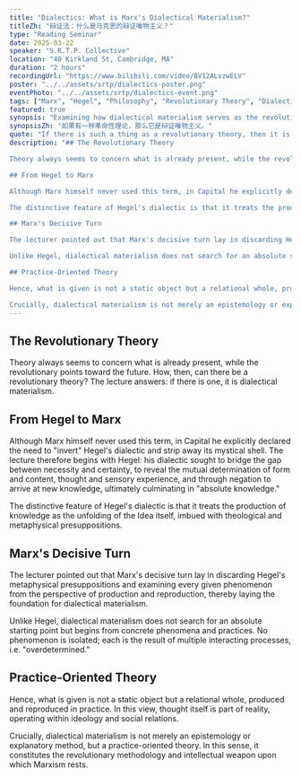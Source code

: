 ```yaml
---
title: "Dialectics: What is Marx's Dialectical Materialism?"
titleZh: "辩证法：什么是马克思的辩证唯物主义？"
type: "Reading Seminar"
date: 2025-03-22
speaker: "S.R.T.P. Collective"
location: "40 Kirkland St, Cambridge, MA"
duration: "2 hours"
recordingUrl: "https://www.bilibili.com/video/BV12ALvzwELV"
poster: "../../assets/srtp/dialectics-poster.png"
eventPhoto: "../../assets/srtp/dialectics-event.png"
tags: ["Marx", "Hegel", "Philosophy", "Revolutionary Theory", "Dialectics"]
featured: true
synopsis: "Examining how dialectical materialism serves as the revolutionary methodology and intellectual weapon of Marxism."
synopsisZh: "如果有一种革命性理论，那么它是辩证唯物主义。"
quote: "If there is such a thing as a revolutionary theory, then it is dialectical materialism."
description: "## The Revolutionary Theory

Theory always seems to concern what is already present, while the revolutionary points toward the future. How, then, can there be a revolutionary theory? The lecture answers: if there is one, it is dialectical materialism.

## From Hegel to Marx

Although Marx himself never used this term, in Capital he explicitly declared the need to 'invert' Hegel's dialectic and strip away its mystical shell. The lecture therefore begins with Hegel: his dialectic sought to bridge the gap between necessity and certainty, to reveal the mutual determination of form and content, thought and sensory experience, and through negation to arrive at new knowledge, ultimately culminating in 'absolute knowledge.'

The distinctive feature of Hegel's dialectic is that it treats the production of knowledge as the unfolding of the Idea itself, imbued with theological and metaphysical presuppositions.

## Marx's Decisive Turn

The lecturer pointed out that Marx's decisive turn lay in discarding Hegel's metaphysical presuppositions and examining every given phenomenon from the perspective of production and reproduction, thereby laying the foundation for dialectical materialism.

Unlike Hegel, dialectical materialism does not search for an absolute starting point but begins from concrete phenomena and practices. No phenomenon is isolated; each is the result of multiple interacting processes, i.e. 'overdetermined.'

## Practice-Oriented Theory

Hence, what is given is not a static object but a relational whole, produced and reproduced in practice. In this view, thought itself is part of reality, operating within ideology and social relations.

Crucially, dialectical materialism is not merely an epistemology or explanatory method, but a practice-oriented theory. In this sense, it constitutes the revolutionary methodology and intellectual weapon upon which Marxism rests."
---
```


## The Revolutionary Theory

Theory always seems to concern what is already present, while the revolutionary points toward the future. How, then, can there be a revolutionary theory? The lecture answers: if there is one, it is dialectical materialism.

## From Hegel to Marx

Although Marx himself never used this term, in Capital he explicitly declared the need to "invert" Hegel's dialectic and strip away its mystical shell. The lecture therefore begins with Hegel: his dialectic sought to bridge the gap between necessity and certainty, to reveal the mutual determination of form and content, thought and sensory experience, and through negation to arrive at new knowledge, ultimately culminating in "absolute knowledge."

The distinctive feature of Hegel's dialectic is that it treats the production of knowledge as the unfolding of the Idea itself, imbued with theological and metaphysical presuppositions.

## Marx's Decisive Turn

The lecturer pointed out that Marx's decisive turn lay in discarding Hegel's metaphysical presuppositions and examining every given phenomenon from the perspective of production and reproduction, thereby laying the foundation for dialectical materialism.

Unlike Hegel, dialectical materialism does not search for an absolute starting point but begins from concrete phenomena and practices. No phenomenon is isolated; each is the result of multiple interacting processes, i.e. "overdetermined."

## Practice-Oriented Theory

Hence, what is given is not a static object but a relational whole, produced and reproduced in practice. In this view, thought itself is part of reality, operating within ideology and social relations.

Crucially, dialectical materialism is not merely an epistemology or explanatory method, but a practice-oriented theory. In this sense, it constitutes the revolutionary methodology and intellectual weapon upon which Marxism rests.